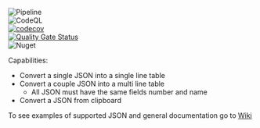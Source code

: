 ![Pipeline](https://github.com/afborgesDev/ConvertJsonToGherkinExampleTable/workflows/.NET%20Core/badge.svg)  
![CodeQL](https://github.com/afborgesDev/ConvertJsonToGherkinExampleTable/workflows/CodeQL/badge.svg)  
[![codecov](https://codecov.io/gh/afborgesDev/ConvertJsonToGherkinExampleTable/branch/main/graph/badge.svg)](https://codecov.io/gh/afborgesDev/ConvertJsonToGherkinExampleTable)  
[![Quality Gate Status](https://sonarcloud.io/api/project_badges/measure?project=afborgesDev_ConvertJsonToGherkinExampleTable&metric=alert_status)](https://sonarcloud.io/dashboard?id=afborgesDev_ConvertJsonToGherkinExampleTable)  
![Nuget](https://img.shields.io/nuget/v/ConvertJsonToGherkinExampleTable.CLI)

Capabilities:
  - Convert a single JSON into a single line table
  - Convert a couple JSON into a multi line table
    - All JSON must have the same fields number and name
  - Convert a JSON from clipboard


To see examples of supported JSON and general documentation go to [Wiki](https://github.com/afborgesDev/ConvertJsonToGherkinExampleTable/wiki/)
